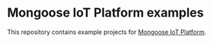 # Mongoose IoT Platform examples

This repository contains example projects for [Mongoose IoT Platform](https://github.com/cesanta/mongoose-iot).
